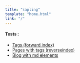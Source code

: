 ```yaml
---
title: "sapling"
template: "home.html"
link: "/"
---
```


#### Tests : 

- [Tags (forward index)](/tags)
- [Pages with tags (reverseindex)](/tags/test)
- [Blog with md elements](/blogs/blog1)


